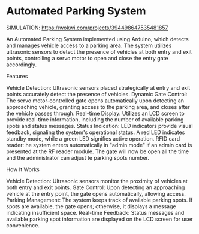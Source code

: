 # Automated Parking System

SIMULATION: https://wokwi.com/projects/394498647535481857

An Automated Parking System implemented using Arduino, which detects and manages vehicle access to a parking area. The system utilizes ultrasonic sensors to detect the presence of vehicles at both entry and exit points, controlling a servo motor to open and close the entry gate accordingly.

Features

Vehicle Detection: Ultrasonic sensors placed strategically at entry and exit points accurately detect the presence of vehicles.
Dynamic Gate Control: The servo motor-controlled gate opens automatically upon detecting an approaching vehicle, granting access to the parking area, and closes after the vehicle passes through.
Real-time Display: Utilizes an LCD screen to provide real-time information, including the number of available parking spots and status messages.
Status Indication: LED indicators provide visual feedback, signaling the system's operational status. A red LED indicates standby mode, while a green LED signifies active operation.
RFID card reader: he system enters automatically in "admin mode" if an admin card is presented at the RF reader module. The gate will now be open all the time and the administrator can adjust te parking spots number.

How It Works

Vehicle Detection: Ultrasonic sensors monitor the proximity of vehicles at both entry and exit points.
Gate Control: Upon detecting an approaching vehicle at the entry point, the gate opens automatically, allowing access.
Parking Management: The system keeps track of available parking spots. If spots are available, the gate opens; otherwise, it displays a message indicating insufficient space.
Real-time Feedback: Status messages and available parking spot information are displayed on the LCD screen for user convenience.

